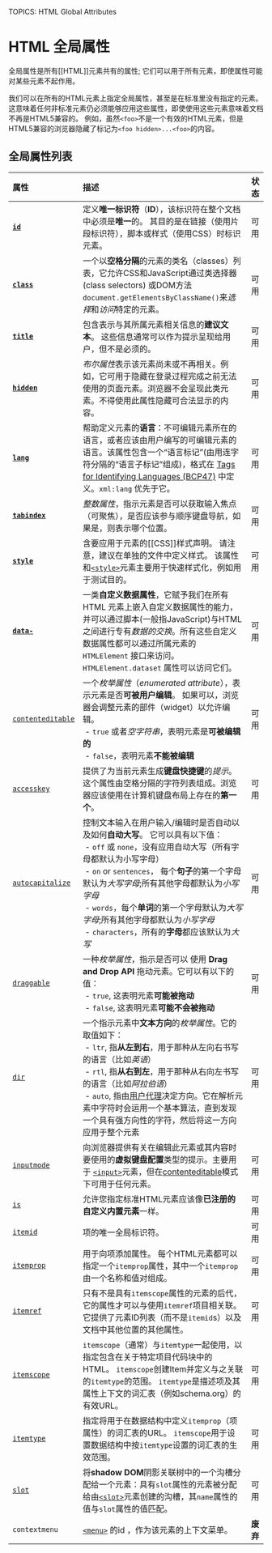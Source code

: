 TOPICS: HTML Global Attributes

# HTML 全局属性

全局属性是所有[[HTML]]元素共有的属性; 它们可以用于所有元素，即使属性可能对某些元素不起作用。

我们可以在所有的HTML元素上指定全局属性，甚至是在标准里没有指定的元素。这意味着任何非标准元素仍必须能够应用这些属性，即使使用这些元素意味着文档不再是HTML5兼容的。
例如，虽然`<foo>`不是一个有效的HTML元素，但是HTML5兼容的浏览器隐藏了标记为`<foo hidden>...<foo>`的内容。

## 全局属性列表

| 属性 | 描述 | 状态 |
| :--- | :--- | --- |
| [**`id`**](/zh-hans/webfrontend/id_attribute) | 定义**唯一标识符**（**ID**），该标识符在整个文档中必须是**唯一**的。 其目的是在链接（使用片段标识符），脚本或样式（使用CSS）时标识元素。 | 可用 |
| [**`class`**](/zh-hans/webfrontend/class_attribute) | 一个以**空格分隔**的元素的类名（classes）列表，它允许CSS和JavaScript通过类选择器 (class selectors) 或DOM方法`document.getElementsByClassName()`来*选择*和*访问*特定的元素。 | 可用 |
| [**`title`**](/zh-hans/webfrontend/title_attribute) | 包含表示与其所属元素相关信息的**建议文本**。 这些信息通常可以作为提示呈现给用户，但不是必须的。 | 可用 |
| [**`hidden`**](/zh-hans/webfrontend/hidden_attribute) | *布尔属性*表示该元素尚未或不再相关。例如，它可用于隐藏在登录过程完成之前无法使用的页面元素。浏览器不会呈现此类元素。不得使用此属性隐藏可合法显示的内容。 | 可用 |
| [**`lang`**](/zh-hans/webfrontend/lang_attribute) | 帮助定义元素的**语言**：不可编辑元素所在的语言，或者应该由用户编写的可编辑元素的语言。该属性包含一个“语言标记”(由用连字符分隔的“语言子标记”组成)，格式在 [Tags for Identifying Languages (BCP47)](https://www.ietf.org/rfc/bcp/bcp47.txt) 中定义。`xml:lang` 优先于它。 | 可用 |
| [**`tabindex`**](/zh-hans/webfrontend/tabindex_attribute) | *整数属性*，指示元素是否可以获取输入焦点（可聚焦），是否应该参与顺序键盘导航，如果是，则表示哪个位置。| 可用 |
| [**`style`**](/zh-hans/webfrontend/style_attribute) | 含要应用于元素的[[CSS]]样式声明。 请注意，建议在单独的文件中定义样式。 该属性和[`<style>`](/zh-hans/webfrontend/<style>)元素主要用于快速样式化，例如用于测试目的。 | 可用 |
| [**`data-`**](/zh-hans/webfrontend/data-_attribute) | 一类**自定义数据属性**，它赋予我们在所有 HTML 元素上嵌入自定义数据属性的能力，并可以通过脚本(一般指JavaScript)与HTML之间进行专有*数据的交换*。所有这些自定义数据属性都可以通过所属元素的 `HTMLElement` 接口来访问。 `HTMLElement.dataset` 属性可以访问它们。 | 可用 |
| [`contenteditable`](/zh-hans/webfrontend/contenteditable_attribute) | 一个*枚举属性*（*enumerated attribute*），表示元素是否**可被用户编辑**。 如果可以，浏览器会调整元素的部件（widget）以允许编辑。<br> &nbsp;- `true` 或者*空字符串*，表明元素是**可被编辑的** <br> &nbsp;- `false`，表明元素**不能被编辑** | 可用 |
| [`accesskey`](/zh-hans/webfrontend/accesskey_attribute) | 提供了为当前元素生成**键盘快捷键**的*提示*。这个属性由空格分隔的字符列表组成。浏览器应该使用在计算机键盘布局上存在的**第一个**。 | 可用 |
| [`autocapitalize`](/zh-hans/webfrontend/autocapitalize_attribute) | 控制文本输入在用户输入/编辑时是否自动以及如何**自动大写**。 它可以具有以下值：<br> &nbsp;- `off` 或 `none`，没有应用自动大写（所有字母都默认为小写字母）<br> &nbsp;- `on` or `sentences`， 每个**句子**的第一个字母默认为*大写字母*;所有其他字母都默认为*小写字母* <br> &nbsp;- `words`，每个**单词**的第一个字母默认为*大写字母*;所有其他字母都默认为*小写字母* <br> &nbsp;- `characters`，所有的**字母**都应该默认为*大写* | 可用 |
| [`draggable`](/zh-hans/webfrontend/draggable_attribute) | 一种*枚举属性*，指示是否可以 使用 **Drag and Drop API** 拖动元素。它可以有以下的值：<br> &nbsp;- `true`, 这表明元素**可能被拖动** <br> &nbsp;- `false`, 这表明元素**可能不会被拖动** | 可用 |
| [`dir`](/zh-hans/webfrontend/dir_attribute) | 一个指示元素中**文本方向**的*枚举属性*。它的取值如下：<br> &nbsp;- `ltr`, 指**从左到右**，用于那种从左向右书写的语言（比如*英语*） <br> &nbsp;- `rtl`, 指**从右到左**，用于那种从右向左书写的语言（比如*阿拉伯语*） <br> &nbsp;- `auto`, 指由[用户代理](/zh-hans/glossary/User_Agent)决定方向。它在解析元素中字符时会运用一个基本算法，直到发现一个具有强方向性的字符，然后将这一方向应用于整个元素 | 可用 |
| [`inputmode`](/zh-hans/webfrontend/inputmode_attribute) | 向浏览器提供有关在编辑此元素或其内容时要使用的**虚拟键盘配置**类型的提示。主要用于 [`<input>`](/zh-hans/webfrontend/<input>)元素，但在[contenteditable](/zh-hans/webfrontend/contenteditable_attribute)模式下可用于任何元素。 | 可用 |
| [`is`](/zh-hans/webfrontend/is_attribute) | 允许您指定标准HTML元素应该像**已注册的自定义内置元素**一样。 | 可用 |
| [`itemid`](/zh-hans/webfrontend/itemid_attribute) | 项的唯一全局标识符。 | 可用 |
| [`itemprop`](/zh-hans/webfrontend/itemprop_attribute) | 用于向项添加属性。 每个HTML元素都可以指定一个`itemprop`属性，其中一个`itemprop`由一个名称和值对组成。 | 可用 |
| [`itemref`](/zh-hans/webfrontend/itemref_attribute) | 只有不是具有`itemscope`属性的元素的后代，它的属性才可以与使用`itemref`项目相关联。它提供了元素ID列表（而不是`itemid`s）以及文档中其他位置的其他属性。 | 可用 |
| [`itemscope`](/zh-hans/webfrontend/itemscope_attribute) | `itemscope`（通常）与`itemtype`一起使用，以指定包含在关于特定项目代码块中的HTML。 `itemscope`创建Item并定义与之关联的`itemtype`的范围。 `itemtype`是描述项及其属性上下文的词汇表（例如schema.org）的有效URL。 | 可用 |
| [`itemtype`](/zh-hans/webfrontend/itemtype_attribute) | 指定将用于在数据结构中定义`itemprop`（项属性）的词汇表的URL。 `itemscope`用于设置数据结构中按`itemtype`设置的词汇表的生效范围。 | 可用 |
| [`slot`](/zh-hans/webfrontend/slot_attribute) | 将**shadow DOM**阴影关联树中的一个沟槽分配给一个元素：具有`slot`属性的元素被分配给由[`<slot>`](/zh-hans/webfrontend/<slot>)元素创建的沟槽，其`name`属性的值与`slot`属性的值匹配。 | 可用 |
| `contextmenu` | [`<menu>`](/zh-hans/webfrontend/<menu>) 的id ，作为该元素的上下文菜单。 | **废弃** |
